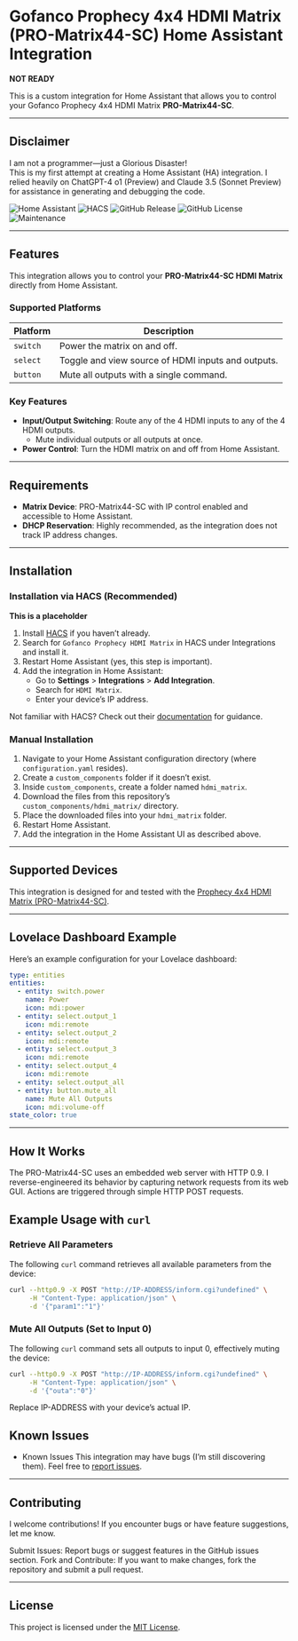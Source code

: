 # Gofanco Prophecy 4x4 HDMI Matrix (PRO-Matrix44-SC) Home Assistant Integration

**NOT READY**

This is a custom integration for Home Assistant that allows you to control your Gofanco Prophecy 4x4 HDMI Matrix **PRO-Matrix44-SC**.

---

## Disclaimer

I am not a programmer—just a Glorious Disaster!  
This is my first attempt at creating a Home Assistant (HA) integration. I relied heavily on ChatGPT-4 o1 (Preview) and Claude 3.5 (Sonnet Preview) for assistance in generating and debugging the code.

![Home Assistant](https://img.shields.io/badge/Home%20Assistant-Custom%20Component-blue)
![HACS](https://img.shields.io/badge/HACS-Integration-green)
![GitHub Release](https://img.shields.io/github/v/release/gloriousdisaster/Home-Assistant-HDMI-PRO-Matrix)
![GitHub License](https://img.shields.io/github/license/gloriousdisaster/Home-Assistant-HDMI-PRO-Matrix)
![Maintenance](https://img.shields.io/maintenance/Minimally/2024)

---

## Features

This integration allows you to control your **PRO-Matrix44-SC HDMI Matrix** directly from Home Assistant.

### Supported Platforms

| Platform | Description                                        |
| -------- | -------------------------------------------------- |
| `switch` | Power the matrix on and off.                       |
| `select` | Toggle and view source of HDMI inputs and outputs. |
| `button` | Mute all outputs with a single command.            |

### Key Features

- **Input/Output Switching**: Route any of the 4 HDMI inputs to any of the 4 HDMI outputs.
  - Mute individual outputs or all outputs at once.
- **Power Control**: Turn the HDMI matrix on and off from Home Assistant.

---

## Requirements

- **Matrix Device**: PRO-Matrix44-SC with IP control enabled and accessible to Home Assistant.
- **DHCP Reservation**: Highly recommended, as the integration does not track IP address changes.

---

## Installation

### Installation via HACS (Recommended)

**This is a placeholder**

1. Install [HACS](https://hacs.xyz/) if you haven’t already.
2. Search for `Gofanco Prophecy HDMI Matrix` in HACS under Integrations and install it.
3. Restart Home Assistant (yes, this step is important).
4. Add the integration in Home Assistant:
   - Go to **Settings** > **Integrations** > **Add Integration**.
   - Search for `HDMI Matrix`.
   - Enter your device’s IP address.

Not familiar with HACS? Check out their [documentation](https://hacs.xyz/) for guidance.

### Manual Installation

1. Navigate to your Home Assistant configuration directory (where `configuration.yaml` resides).
2. Create a `custom_components` folder if it doesn’t exist.
3. Inside `custom_components`, create a folder named `hdmi_matrix`.
4. Download the files from this repository’s `custom_components/hdmi_matrix/` directory.
5. Place the downloaded files into your `hdmi_matrix` folder.
6. Restart Home Assistant.
7. Add the integration in the Home Assistant UI as described above.

---

## Supported Devices

This integration is designed for and tested with the [Prophecy 4x4 HDMI Matrix (PRO-Matrix44-SC)](https://www.gofanco.com/4k-hdr-4x4-matrix-with-downscaling-support-pro-matrix44-sc.html).

---

## Lovelace Dashboard Example

Here’s an example configuration for your Lovelace dashboard:

```yaml
type: entities
entities:
  - entity: switch.power
    name: Power
    icon: mdi:power
  - entity: select.output_1
    icon: mdi:remote
  - entity: select.output_2
    icon: mdi:remote
  - entity: select.output_3
    icon: mdi:remote
  - entity: select.output_4
    icon: mdi:remote
  - entity: select.output_all
  - entity: button.mute_all
    name: Mute All Outputs
    icon: mdi:volume-off
state_color: true
```

---

## How It Works

The PRO-Matrix44-SC uses an embedded web server with HTTP 0.9. I reverse-engineered its behavior by capturing network requests from its web GUI. Actions are triggered through simple HTTP POST requests.

## Example Usage with `curl`

### Retrieve All Parameters

The following `curl` command retrieves all available parameters from the device:

```bash
curl --http0.9 -X POST "http://IP-ADDRESS/inform.cgi?undefined" \
     -H "Content-Type: application/json" \
     -d '{"param1":"1"}'
```

### Mute All Outputs (Set to Input 0)

The following `curl` command sets all outputs to input 0, effectively muting the device:

```bash
curl --http0.9 -X POST "http://IP-ADDRESS/inform.cgi?undefined" \
     -H "Content-Type: application/json" \
     -d '{"outa":"0"}'
```

Replace IP-ADDRESS with your device’s actual IP.

## Known Issues

- Known Issues
  This integration may have bugs (I’m still discovering them). Feel free to [report issues](https://github.com/loriousdisaster/Home-Assistant-HDMI-PRO-Matrix-Alpha/issues).

---

## Contributing

I welcome contributions! If you encounter bugs or have feature suggestions, let me know.

Submit Issues: Report bugs or suggest features in the GitHub issues section.
Fork and Contribute: If you want to make changes, fork the repository and submit a pull request.

---

## License

This project is licensed under the [MIT License](LICENSE).
